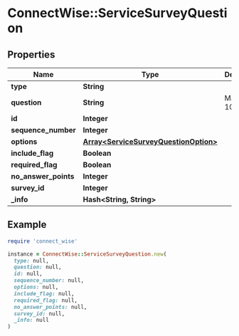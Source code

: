 # ConnectWise::ServiceSurveyQuestion

## Properties

| Name | Type | Description | Notes |
| ---- | ---- | ----------- | ----- |
| **type** | **String** |  |  |
| **question** | **String** |  Max length: 1000; |  |
| **id** | **Integer** |  | [optional] |
| **sequence_number** | **Integer** |  | [optional] |
| **options** | [**Array&lt;ServiceSurveyQuestionOption&gt;**](ServiceSurveyQuestionOption.md) |  | [optional] |
| **include_flag** | **Boolean** |  | [optional] |
| **required_flag** | **Boolean** |  | [optional] |
| **no_answer_points** | **Integer** |  | [optional] |
| **survey_id** | **Integer** |  | [optional] |
| **_info** | **Hash&lt;String, String&gt;** |  | [optional] |

## Example

```ruby
require 'connect_wise'

instance = ConnectWise::ServiceSurveyQuestion.new(
  type: null,
  question: null,
  id: null,
  sequence_number: null,
  options: null,
  include_flag: null,
  required_flag: null,
  no_answer_points: null,
  survey_id: null,
  _info: null
)
```

